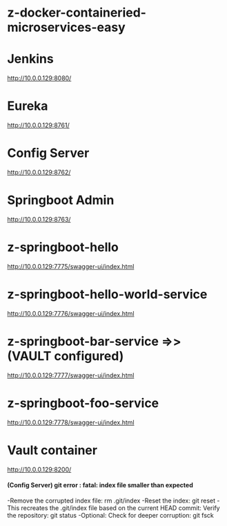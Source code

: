 # z-docker-containeried-microservices-easy

# Jenkins
http://10.0.0.129:8080/
# Eureka
http://10.0.0.129:8761/
# Config Server
http://10.0.0.129:8762/
# Springboot Admin
http://10.0.0.129:8763/

# z-springboot-hello
http://10.0.0.129:7775/swagger-ui/index.html
# z-springboot-hello-world-service
http://10.0.0.129:7776/swagger-ui/index.html
# z-springboot-bar-service =>> (VAULT configured)
http://10.0.0.129:7777/swagger-ui/index.html
# z-springboot-foo-service
http://10.0.0.129:7778/swagger-ui/index.html

# Vault container
http://10.0.0.129:8200/


#### (Config Server) git error : fatal: index file smaller than expected
-Remove the corrupted index file:
	rm .git/index
-Reset the index:
	git reset
-This recreates the .git/index file based on the current HEAD commit: Verify the repository:
	git status
-Optional: Check for deeper corruption:
	git fsck



